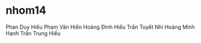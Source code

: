 # nhom14
Phan Duy Hiếu
Phạm Văn Hiến
Hoàng Đình Hiếu
Trần Tuyết Nhi
Hoàng Minh Hạnh
Trần Trung Hiếu
